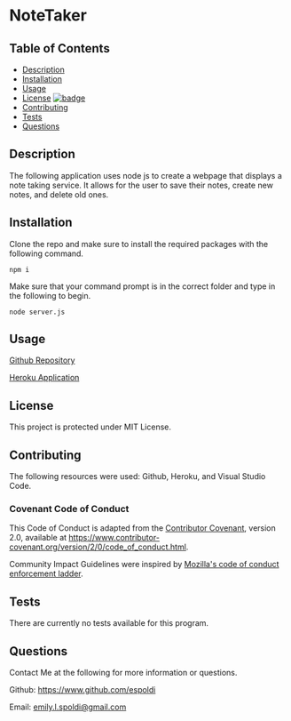 # NoteTaker

## Table of Contents

* [Description](#Description)
* [Installation](#Installation)
* [Usage](#Usage)
* [License](#License) [![badge](https://img.shields.io/badge/License-MIT-yellow.svg)](https://opensource.org/licenses/MIT)
* [Contributing](#Contributing)
* [Tests](#Tests)
* [Questions](#Questions)

## Description

The following application uses node js to create a webpage that displays a note taking service. It allows for the user to save their notes, create new notes, and delete old ones. 

## Installation

Clone the repo and make sure to install the required packages with the following command.

    npm i

Make sure that your command prompt is in the correct folder and type in the following to begin.

    node server.js

## Usage

[Github Repository](https://github.com/espoldi/NoteTaker)

[Heroku Application](https://sleepy-atoll-90209.herokuapp.com/)

## License

This project is protected under MIT License.

## Contributing

The following resources were used: Github, Heroku, and Visual Studio Code.

### Covenant Code of Conduct

This Code of Conduct is adapted from the [Contributor Covenant][homepage],
version 2.0, available at
https://www.contributor-covenant.org/version/2/0/code_of_conduct.html.

Community Impact Guidelines were inspired by [Mozilla's code of conduct
enforcement ladder](https://github.com/mozilla/diversity).

[homepage]: https://www.contributor-covenant.org

## Tests

There are currently no tests available for this program.

## Questions

Contact Me at the following for more information or questions.

Github: https://www.github.com/espoldi

Email: emily.l.spoldi@gmail.com